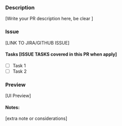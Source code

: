 ### Description
[Write your PR description here, be clear ]

### Issue
[LINK TO JIRA/GITHUB ISSUE]

#### Tasks [ISSUE TASKS covered in this PR when apply]
- [ ] Task 1
- [ ] Task 2

### Preview
[UI Preview]

#### Notes:
[extra note or considerations]
